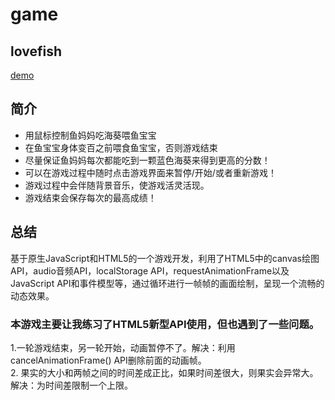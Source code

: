 # game
## lovefish
[demo](https://happymia.github.io/game/lovefish/index.html)
## 简介
* 用鼠标控制鱼妈妈吃海葵喂鱼宝宝
* 在鱼宝宝身体变百之前喂食鱼宝宝，否则游戏结束
* 尽量保证鱼妈妈每次都能吃到一颗蓝色海葵来得到更高的分数！
* 可以在游戏过程中随时点击游戏界面来暂停/开始/或者重新游戏！
* 游戏过程中会伴随背景音乐，使游戏活灵活现。
* 游戏结束会保存每次的最高成绩！

## 总结
  基于原生JavaScript和HTML5的一个游戏开发，利用了HTML5中的canvas绘图API，audio音频API，localStorage API，requestAnimationFrame以及JavaScript API和事件模型等，通过循环进行一帧帧的画面绘制，呈现一个流畅的动态效果。<br>
  ### 本游戏主要让我练习了HTML5新型API使用，但也遇到了一些问题。<br>
   1.一轮游戏结束，另一轮开始，动画暂停不了。解决：利用cancelAnimationFrame() API删除前面的动画帧。<br>
   2. 果实的大小和两帧之间的时间差成正比，如果时间差很大，则果实会异常大。解决：为时间差限制一个上限。
